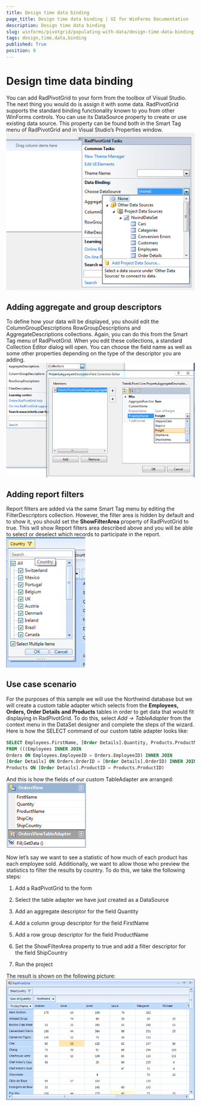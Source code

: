 ```yaml
---
title: Design time data binding
page_title: Design time data binding | UI for WinForms Documentation
description: Design time data binding
slug: winforms/pivotgrid/populating-with-data/design-time-data-binding
tags: design,time,data,binding
published: True
position: 0
---
```


# Design time data binding

You can add RadPivotGrid to your form from the toolbox of Visual Studio. The next thing you would do is assign it with some data. RadPivotGrid supports the standard binding functionality known to you from other WinForms controls. You can use its DataSource property to create or use existing data source. This property can be found both in the Smart Tag menu of RadPivotGrid and in Visual Studio’s Properties window.<br>![pivotgrid-design-time-data-binding 001](images/pivotgrid-populating-with-data-design-time-data-binding001.png)

## Adding aggregate and group descriptors

To define how your data will be displayed, you should edit the ColumnGroupDescriptions RowGroupDescriptions and AggregateDescriptions collections. Again, you can do this from the Smart Tag menu of RadPivotGrid. When you edit these collections, a standard Collection Editor dialog will open. You can choose the field name as well as some other properties depending on the type of the descriptor you are adding.<br>![pivotgrid-design-time-data-binding 002](images/pivotgrid-populating-with-data-design-time-data-binding002.png)

## Adding report filters

Report filters are added via the same Smart Tag menu by editing the FilterDescriptors collection. However, the filter area is hidden by default and to show it, you should set the __ShowFilterArea__ property of RadPivotGrid to true. This will show Report filters area described above and you will be able to select or deselect which records to participate in the report. <br>![pivotgrid-design-time-data-binding 003](images/pivotgrid-populating-with-data-design-time-data-binding003.png)

## Use case scenario

For the purposes of this sample we will use the Northwind database but we will create a custom table adapter which selects from the __Employees, Orders, Order Details and Products__ tables in order to get data that would fit displaying in RadPivotGrid. To do this, select *Add -> TableAdapter* from the context menu in the DataSet designer and complete the steps of the wizard. Here is how the SELECT command of our custom table adapter looks like:

````SQL
SELECT Employees.FirstName, [Order Details].Quantity, Products.ProductName, Orders.ShipCity, Orders.ShipCountry
FROM (((Employees INNER JOIN
Orders ON Employees.EmployeeID = Orders.EmployeeID) INNER JOIN
[Order Details] ON Orders.OrderID = [Order Details].OrderID) INNER JOIN
Products ON [Order Details].ProductID = Products.ProductID)
````

And this is how the fields of our custom TableAdapter are arranged:![pivotgrid-design-time-data-binding 004](images/pivotgrid-populating-with-data-design-time-data-binding004.png)

Now let’s say we want to see a statistic of how much of each product has each employee sold. Additionally, we want to allow those who preview the statistics to filter the results by country. To do this, we take the following steps:

1. Add a RadPivotGrid to the form

1. Select the table adapter we have just created as a DataSource

1. Add an aggregate descriptor for the field Quantity

1. Add a column group descriptor for the field FirstName

1. Add a row group descriptor for the field ProductName

1. Set the ShowFilterArea property to true and add a filter descriptor for the field ShipCountry

1. Run the project

The result is shown on the following picture:![pivotgrid-design-time-data-binding 005](images/pivotgrid-populating-with-data-design-time-data-binding005.png)